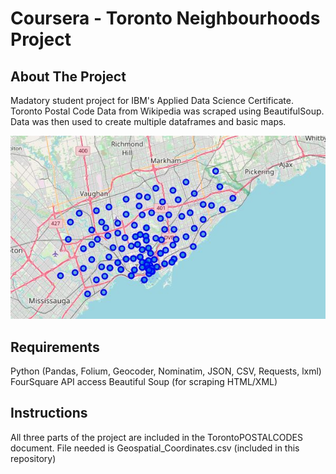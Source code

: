 # Coursera - Toronto Neighbourhoods Project

## **About The Project**
  Madatory student project for IBM's Applied Data Science Certificate.
  Toronto Postal Code Data from Wikipedia was scraped using BeautifulSoup. Data was then used to create multiple dataframes and basic maps.
  
![Sample map of one to the project outputs](torontomap.JPG)

## **Requirements**
  Python (Pandas, Folium, Geocoder, Nominatim, JSON, CSV, Requests, lxml)
  FourSquare API access
  Beautiful Soup (for scraping HTML/XML)

## **Instructions**
All three parts of the project are included in the TorontoPOSTALCODES document.
File needed is Geospatial_Coordinates.csv (included in this repository)


